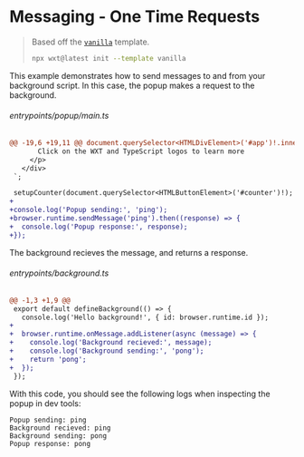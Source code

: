 <!-- Generated by scripts/generate-diffs.ts -->

# Messaging - One Time Requests

> Based off the [`vanilla`](https://github.com/wxt-dev/wxt/tree/main/templates/vanilla) template.
>
> ```sh
> npx wxt@latest init --template vanilla
> ```

This example demonstrates how to send messages to and from your background script. In this case, the popup makes a request to the background.

###### entrypoints/popup/main.ts

```diff
@@ -19,6 +19,11 @@ document.querySelector<HTMLDivElement>('#app')!.innerHTML = `
       Click on the WXT and TypeScript logos to learn more
     </p>
   </div>
 `;

 setupCounter(document.querySelector<HTMLButtonElement>('#counter')!);
+
+console.log('Popup sending:', 'ping');
+browser.runtime.sendMessage('ping').then((response) => {
+  console.log('Popup response:', response);
+});
```

The background recieves the message, and returns a response.

###### entrypoints/background.ts

```diff
@@ -1,3 +1,9 @@
 export default defineBackground(() => {
   console.log('Hello background!', { id: browser.runtime.id });
+
+  browser.runtime.onMessage.addListener(async (message) => {
+    console.log('Background recieved:', message);
+    console.log('Background sending:', 'pong');
+    return 'pong';
+  });
 });
```

With this code, you should see the following logs when inspecting the popup in dev tools:

```
Popup sending: ping
Background recieved: ping
Background sending: pong
Popup response: pong
```
